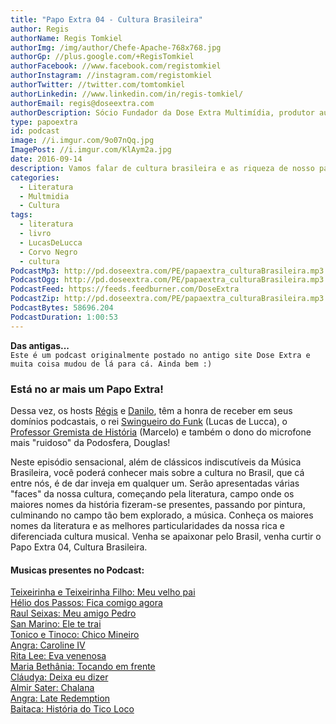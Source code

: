 ```yaml
---
title: "Papo Extra 04 - Cultura Brasileira"
author: Regis
authorName: Regis Tomkiel
authorImg: /img/author/Chefe-Apache-768x768.jpg
authorGp: //plus.google.com/+RegisTomkiel
authorFacebook: //www.facebook.com/registomkiel
authorInstagram: //instagram.com/registomkiel
authorTwitter: //twitter.com/tomtomkiel
authorLinkedin: //www.linkedin.com/in/regis-tomkiel/
authorEmail: regis@doseextra.com
authorDescription: Sócio Fundador da Dose Extra Multimídia, produtor audiovisual, desenvolvedor web, podcaster, escritor e quando sobra tempo, coleciona videogames e filmes independentes.
type: papoextra
id: podcast
image: //i.imgur.com/9o07nQq.jpg
ImagePost: //i.imgur.com/KlAym2a.jpg
date: 2016-09-14
description: Vamos falar de cultura brasileira e as riqueza de nosso país!
categories:
  - Literatura
  - Multmidia
  - Cultura
tags:
  - literatura
  - livro
  - LucasDeLucca
  - Corvo Negro
  - cultura
PodcastMp3: http://pd.doseextra.com/PE/papaextra_culturaBrasileira.mp3
PodcastOgg: http://pd.doseextra.com/PE/papaextra_culturaBrasileira.mp3
PodcastFeed: https://feeds.feedburner.com/DoseExtra
PodcastZip: http://pd.doseextra.com/PE/papaextra_culturaBrasileira.mp3
PodcastBytes: 58696.204
PodcastDuration: 1:00:53
---
```

**Das antigas...**   
``Este é um podcast originalmente postado no antigo site Dose Extra e muita coisa mudou de lá para cá. Ainda bem :) ``   

### Está no ar mais um Papo Extra!

Dessa vez, os hosts [Régis](//twitter.com/tomtomkiel "Régis") e [Danilo](//www.facebook.com/danilo.yamada.5 "Danilo"), têm a honra de receber em seus domínios podcastais, o rei [Swingueiro do Funk](https://twitter.com/lucas2vezes "Swingueiro do Funk") (Lucas de Lucca), o [Professor Gremista de História](https://www.facebook.com/marcelo.godoyocampos) (Marcelo) e também o dono do microfone mais "ruidoso" da Podosfera, Douglas!   

Neste episódio sensacional, além de clássicos indiscutíveis da Música Brasileira, você poderá conhecer mais sobre a cultura no Brasil, que cá entre nós, é de dar inveja em qualquer um. Serão apresentadas várias "faces" da nossa cultura, começando pela literatura, campo onde os maiores nomes da história fizeram-se presentes, passando por pintura, culminando no campo tão bem explorado, a música.
Conheça os maiores nomes da literatura e as melhores particularidades da nossa rica e diferenciada cultura musical. Venha se apaixonar pelo Brasil, venha curtir o Papo Extra 04, Cultura Brasileira.

#### Musicas presentes no Podcast:
[Teixeirinha e Teixeirinha Filho: Meu velho pai](#)   
[Hélio dos Passos: Fica comigo agora](#)  
[Raul Seixas: Meu amigo Pedro](#)   
[San Marino: Ele te trai](#)   
[Tonico e Tinoco: Chico Mineiro](#)   
[Angra: Caroline IV](#)   
[Rita Lee: Eva venenosa](#)   
[Maria Bethânia: Tocando em frente](#)   
[Cláudya: Deixa eu dizer](#)   
[Almir Sater: Chalana](#)   
[Angra: Late Redemption](#)    
[Baitaca: História do Tico Loco](#)    
